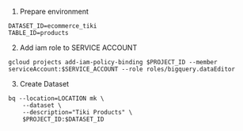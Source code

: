 1. Prepare environment
```
DATASET_ID=ecommerce_tiki
TABLE_ID=products
```

2. Add iam role to SERVICE ACCOUNT 
```
gcloud projects add-iam-policy-binding $PROJECT_ID --member serviceAccount:$SERVICE_ACCOUNT --role roles/bigquery.dataEditor
```

3. Create Dataset
```
bq --location=LOCATION mk \
    --dataset \
    --description="Tiki Products" \
    $PROJECT_ID:$DATASET_ID
```